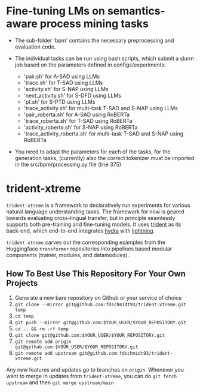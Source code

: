 


# Fine-tuning LMs on semantics-aware process mining tasks
- The sub-folder 'bpm' contains the necessary preprocessing and evaluation code.
- The individual tasks can be run using bash scripts, which submit a slurm job based on the parameters defined in configs/experiments:
    - 'pair.sh' for A-SAD using LLMs
    - 'trace.sh' for T-SAD using LLMs
    - 'activity.sh' for S-NAP using LLMs
    - 'next_activity.sh' for S-DFD using LLMs
    - 'pt.sh' for S-PTD using LLMs
    - 'trace_activity.sh' for multi-task T-SAD and S-NAP using LLMs
    - 'pair_roberta.sh' for A-SAD using RoBERTa
    - 'trace_roberta.sh' for T-SAD using RoBERTa
    - 'activity_roberta.sh' for S-NAP using RoBERTa
    - 'trace_activity_roberta.sh' for multi-task T-SAD and S-NAP using RoBERTa

- You need to adapt the parameters for each of the tasks, for the generation tasks, (currently) also the correct tokenizer must be imported in the src/bpm/processing.py file (line 375) 
 
 # trident-xtreme

`trident-xtreme` is a framework to declaratively run experiments for various natural language understanding tasks. The framework for now is geared towards evaluating cross-lingual transfer, but in principle seamlessly supports both pre-training and fine-tuning models. It uses [trident](https://fdschmidt93.github.io/trident/docs/readme.html) as its back-end, which end-to-end integrates [hydra](https://hydra.cc/) with [lightning](https://github.com/Lightning-AI/lightning).

`trident-xtreme` carves out the corresponding examples from the Huggingface `transformer` repositories into pipelines based modular components (trainer, modules, and datamodules).


## How To Best Use This Repository For Your Own Projects

1. Generate a new bare repository on Github or your service of choice
2. `git clone --mirror git@github.com:fdschmidt93/trident-xtreme.git temp`
3. `cd temp`
4. `git push --mirror git@github.com:$YOUR_USER/$YOUR_REPOSITORY.git`
5. `cd .. && rm -rf temp`
6. `git clone git@github.com:$YOUR_USER/$YOUR_REPOSITORY.git`
7. `git remote add origin git@github.com:$YOUR_USER/$YOUR_REPOSITORY.git`
8. `git remote add upstream git@github.com:fdschmidt93/trident-xtreme.git`

Any new features and updates go to branches on `origin`. Whenever you want to merge in updates from `trident-xtreme`, you can do `git fetch upstream` and then `git merge upstream/main`
